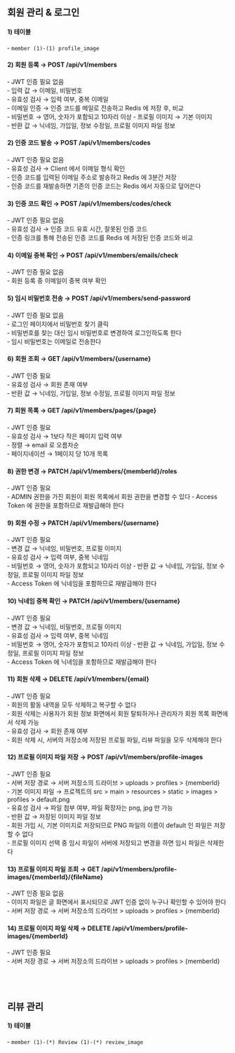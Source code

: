 ## 회원 관리 & 로그인
#### 1) 테이블
&#8209; `member (1)-(1) profile_image` <br>

#### 2) 회원 등록 → POST /api/v1/members
&#8209; JWT 인증 필요 없음 <br>
&#8209; 입력 값 → 이메일, 비밀번호 <br>
&#8209; 유효성 검사 → 입력 여부, 중복 이메일 <br>
&#8209; 이메일 인증 → 인증 코드를 메일로 전송하고 Redis 에 저장 후, 비교 <br>
&#8209; 비밀번호 → 영어, 숫자가 포함되고 10자리 이상
&#8209; 프로필 이미지 → 기본 이미지 <br>
&#8209; 반환 값 → 닉네임, 가입일, 정보 수정일, 프로필 이미지 파일 정보 <br>

#### 2) 인증 코드 발송 → POST /api/v1/members/codes
&#8209; JWT 인증 필요 없음 <br>
&#8209; 유효성 검사 → Client 에서 이메일 형식 확인 <br>
&#8209; 인증 코드를 입력된 이메일 주소로 발송하고 Redis 에 3분간 저장 <br>
&#8209; 인증 코드를 재발송하면 기존의 인증 코드는 Redis 에서 자동으로 덮어쓴다 <br>

#### 3) 인증 코드 확인 → POST /api/v1/members/codes/check
&#8209; JWT 인증 필요 없음 <br>
&#8209; 유효성 검사 → 인증 코드 유효 시간, 잘못된 인증 코드 <br>
&#8209; 인증 링크를 통해 전송된 인증 코드를 Redis 에 저장된 인증 코드와 비교 <br>

#### 4) 이메일 중복 확인 → POST /api/v1/members/emails/check
&#8209; JWT 인증 필요 없음 <br>
&#8209; 회원 등록 중 이메일이 중복 여부 확인 <br>

#### 5) 임시 비밀번호 전송 → POST /api/v1/members/send-password
&#8209; JWT 인증 필요 없음 <br>
&#8209; 로그인 페이지에서 비밀번호 찾기 클릭 <br>
&#8209; 비밀번호를 찾는 대신 임시 비밀번호로 변경하여 로그인하도록 한다 <br>
&#8209; 임시 비밀번호는 이메일로 전송한다 <br>

#### 6) 회원 조회 → GET /api/v1/members/{username}
&#8209; JWT 인증 필요 <br>
&#8209; 유효성 검사 → 회원 존재 여부 <br>
&#8209; 반환 값 → 닉네임, 가입일, 정보 수정일, 프로필 이미지 파일 정보 <br>

#### 7) 회원 목록 → GET /api/v1/members/pages/{page}
&#8209; JWT 인증 필요 <br>
&#8209; 유효성 검사 → 1보다 작은 페이지 입력 여부 <br>
&#8209; 정렬 → email 로 오름차순 <br>
&#8209; 페이지네이션 → 1페이지 당 10개 목록 <br>

#### 8) 권한 변경 → PATCH /api/v1/members/{memberId}/roles
&#8209; JWT 인증 필요 <br>
&#8209; ADMIN 권한을 가진 회원이 회원 목록에서 회원 권한을 변경할 수 있다
&#8209; Access Token 에 권한을 포함하므로 재발급해야 한다 <br>

#### 9) 회원 수정 → PATCH /api/v1/members/{username}
&#8209; JWT 인증 필요 <br>
&#8209; 변경 값 → 닉네임, 비밀번호, 프로필 이미지 <br>
&#8209; 유효성 검사 → 입력 여부, 중복 닉네임 <br>
&#8209; 비밀번호 → 영어, 숫자가 포함되고 10자리 이상
&#8209; 반환 값 → 닉네임, 가입일, 정보 수정일, 프로필 이미지 파일 정보 <br>
&#8209; Access Token 에 닉네임을 포함하므로 재발급해야 한다 <br>

#### 10) 닉네임 중복 확인 → PATCH /api/v1/members/{username}
&#8209; JWT 인증 필요 <br>
&#8209; 변경 값 → 닉네임, 비밀번호, 프로필 이미지 <br>
&#8209; 유효성 검사 → 입력 여부, 중복 닉네임 <br>
&#8209; 비밀번호 → 영어, 숫자가 포함되고 10자리 이상
&#8209; 반환 값 → 닉네임, 가입일, 정보 수정일, 프로필 이미지 파일 정보 <br>
&#8209; Access Token 에 닉네임을 포함하므로 재발급해야 한다 <br>

#### 11) 회원 삭제 → DELETE /api/v1/members/{email}
&#8209; JWT 인증 필요 <br>
&#8209; 회원의 활동 내역을 모두 삭제하고 복구할 수 없다 <br>
&#8209; 회원 삭제는 사용자가 회원 정보 화면에서 회원 탈퇴하거나 관리자가 회원 목록 화면에서 삭제 가능 <br>
&#8209; 유효성 검사 → 회원 존재 여부 <br>
&#8209; 회원 삭제 시, 서버의 저장소에 저장된 프로필 파일, 리뷰 파일을 모두 삭제해야 한다 <br>

#### 12) 프로필 이미지 파일 저장 → POST /api/v1/members/profile-images
&#8209; JWT 인증 필요 <br>
&#8209; 서버 저장 경로 → 서버 저장소의 드라이브 > uploads > profiles > {memberId} <br>
&#8209; 기본 이미지 파일 → 프로젝트의 src > main > resources > static > images > profiles > default.png <br>
&#8209; 유효성 검사 → 파일 첨부 여부, 파일 확장자는 png, jpg 만 가능 <br>
&#8209; 반환 값 → 저장된 이미지 파일 정보 <br>
&#8209; 회원 가입 시, 기본 이미지로 저장되므로 PNG 파일의 이름이 default 인 파일은 저장할 수 없다 <br>
&#8209; 프로필 이미지 선택 중 임시 파일이 서버에 저장되고 변경을 하면 임시 파일은 삭제한다 <br>

#### 13) 프로필 이미지 파일 조회 → GET /api/v1/members/profile-images/{memberId}/{fileName}
&#8209; JWT 인증 필요 없음 <br>
&#8209; 이미지 파일은 글 화면에서 표시되므로 JWT 인증 없이 누구나 확인할 수 있어야 한다 <br>
&#8209; 서버 저장 경로 → 서버 저장소의 드라이브 > uploads > profiles > {memberId} <br>

#### 14) 프로필 이미지 파일 삭제 → DELETE /api/v1/members/profile-images/{memberId}
&#8209; JWT 인증 필요 <br>
&#8209; 서버 저장 경로 → 서버 저장소의 드라이브 > uploads > profiles > {memberId} <br>

<br>
<br>

## 리뷰 관리
#### 1) 테이블
&#8209; `member (1)-(*) Review (1)-(*) review_image` <br>